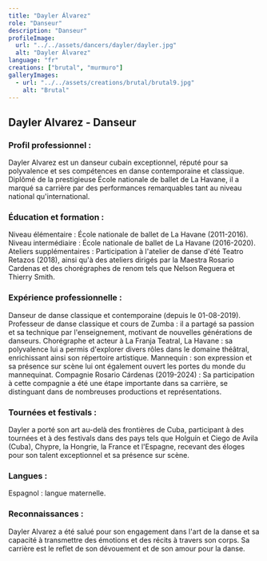 ```yaml
---
title: "Dayler Álvarez"
role: "Danseur"
description: "Danseur"
profileImage:
  url: "../../assets/dancers/dayler/dayler.jpg"
  alt: "Dayler Álvarez"
language: "fr"
creations: ["brutal", "murmuro"]
galleryImages:
  - url: "../../assets/creations/brutal/brutal9.jpg"
    alt: "Brutal"
---
```


## Dayler Alvarez - Danseur

### Profil professionnel :

Dayler Alvarez est un danseur cubain exceptionnel, réputé pour sa polyvalence et ses compétences en danse contemporaine et classique. Diplômé de la prestigieuse École nationale de ballet de La Havane, il a marqué sa carrière par des performances remarquables tant au niveau national qu'international.

### Éducation et formation :

Niveau élémentaire : École nationale de ballet de La Havane (2011-2016).
Niveau intermédiaire : École nationale de ballet de La Havane (2016-2020).
Ateliers supplémentaires : Participation à l'atelier de danse d'été Teatro Retazos (2018), ainsi qu'à des ateliers dirigés par la Maestra Rosario Cardenas et des chorégraphes de renom tels que Nelson Reguera et Thierry Smith.

### Expérience professionnelle :

Danseur de danse classique et contemporaine (depuis le 01-08-2019).
Professeur de danse classique et cours de Zumba : il a partagé sa passion et sa technique par l'enseignement, motivant de nouvelles générations de danseurs.
Chorégraphe et acteur à La Franja Teatral, La Havane : sa polyvalence lui a permis d'explorer divers rôles dans le domaine théâtral, enrichissant ainsi son répertoire artistique.
Mannequin : son expression et sa présence sur scène lui ont également ouvert les portes du monde du mannequinat.
Compagnie Rosario Cárdenas (2019-2024) : Sa participation à cette compagnie a été une étape importante dans sa carrière, se distinguant dans de nombreuses productions et représentations.

### Tournées et festivals :

Dayler a porté son art au-delà des frontières de Cuba, participant à des tournées et à des festivals dans des pays tels que Holguín et Ciego de Avila (Cuba), Chypre, la Hongrie, la France et l'Espagne, recevant des éloges pour son talent exceptionnel et sa présence sur scène.

### Langues :

Espagnol : langue maternelle.

### Reconnaissances :

Dayler Alvarez a été salué pour son engagement dans l'art de la danse et sa capacité à transmettre des émotions et des récits à travers son corps. Sa carrière est le reflet de son dévouement et de son amour pour la danse.
